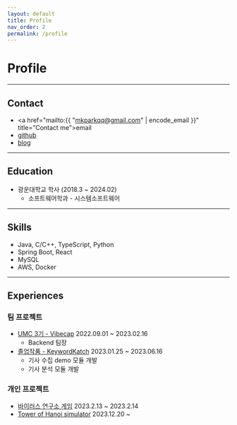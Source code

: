 ```yaml
---
layout: default
title: Profile
nav_order: 2
permalink: /profile
---
```


# Profile

<hr>

## Contact

* <a href="mailto:{{ "mkparkqq@gmail.com" | encode_email }}" title="Contact me">email</a>
* [github](https://github.com/mkparkqq)
* [blog](https://mingeun2154.github.io)

<hr>

## Education

* 광운대학교 학사 (2018.3 ~ 2024.02)
    * 소프트웨어학과 - 시스템소프트웨어

<hr>

## Skills

* Java, C/C++, TypeScript, Python
* Spring Boot, React
* MySQL
* AWS, Docker

<hr>

## Experiences

### 팀 프로젝트

* [UMC 3기 - Vibecap](https://mingeun2154.github.io/project/vibecap/)
<span class="metadata float-right">2022.09.01 ~ 2023.02.16</span>
    * Backend 팀장
* [졸업작품 - KeywordKatch](https://mingeun2154.github.io/project/KeywordKatch/)
<span class="metadata float-right">2023.01.25 ~ 2023.06.16</span>
    * 기사 수집 demo 모듈 개발
    * 기사 분석 모듈 개발

### 개인 프로젝트
* [바이러스 연구소 게임](https://mingeun2154.github.io/virusLAB/)
<span class="metadata float-right">2023.2.13 ~ 2023.2.14</span>
* [Tower of Hanoi simulator](https://mkparkqq.github.io/minigames/hanoi-tower-simulator)
<span class="metadata float-right">2023.12.20 ~ </span>
